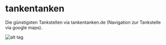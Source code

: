 # tankentanken
Die günstigsten Tankstellen via tankentanken.de (Navigation zur Tankstelle via google maps).

![alt tag](http://www.tankentanken.de/assets/img/app.jpg)

